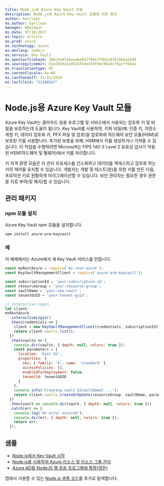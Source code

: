 ```yaml
---
title: Node.js용 Azure Key Vault 모듈
description: Node.js용 Azure Key Vault 모듈에 대한 참조
author: barclayn
ms.author: barclayn
manager: mbaldwin
ms.date: 07/18/2017
ms.topic: article
ms.prod: azure
ms.technology: azure
ms.devlang: nodejs
ms.service: Key Vault
ms.openlocfilehash: 36bc5e97a5eea6e821f66bff9b3e8f610baa2dd0
ms.sourcegitcommit: b1e29342a19524f43ed70f4bc961dcfdacffb14a
ms.translationtype: HT
ms.contentlocale: ko-KR
ms.lasthandoff: 11/15/2018
ms.locfileid: "51388547"
---
```

# <a name="azure-key-vault-modules-for-nodejs"></a>Node.js용 Azure Key Vault 모듈

Azure Key Vault는 클라우드 응용 프로그램 및 서비스에서 사용되는 암호화 키 및 비밀을 보호하는데 도움이 됩니다. Key Vault를 사용하여, 키와 비밀(예: 인증 키, 저장소 계정 키, 데이터 암호화 키, PFX 파일 및 암호)을 암호화에 하드웨어 보안 모듈(HSM)로 보호된 키를 사용합니다. 추가된 보증을 위해, HSM에서 키를 생성하거나 가져올 수 있습니다. 이 작업을 수행하려면 Microsoft는 FIPS 140-2 Level 2 유효성 검사가 적용된 HSM(하드웨어 및 펌웨어)에서 키를 처리합니다.

키 자격 증명 모음은 키 관리 프로세스를 간소화하고 데이터를 액세스하고 암호화 하는 키의 제어를 유지할 수 있습니다. 개발자는 개발 및 테스트(분)을 위한 키를 만든 다음, 프로덕션 키로 원활하게 마이그레이션할 수 있습니다. 보안 관리자는 필요한 경우 권한을 키로 부여(및 해지)할 수 있습니다.

## <a name="management-package"></a>관리 패키지

### <a name="install-the-npm-module"></a>npm 모듈 설치 

Azure Key Vault npm 모듈을 설치합니다.

```bash
npm install azure-arm-keyvault
```

### <a name="example"></a>예

이 예제에서는 Azure에서 새 Key Vault 서비스를 만듭니다.

```javascript
const msRestAzure = require('ms-rest-azure');
const KeyVaultManagementClient = require('azure-arm-keyvault');

const subscriptionId = 'your-subscription-id';
const resourceGroup = 'your-resource-group';
const vaultName = 'your-new-vault';
const tenantGUID = 'your-tenant-guid';

// Interactive Login
let client;
msRestAzure
  .interactiveLogin()
  .then(credentials => {
    client = new KeyVaultManagementClient(credentials, subscriptionId);
    return client.vaults.list();
  })
  .then(vaults => {
    console.dir(vaults, { depth: null, colors: true });
    const parameters = {
      location: 'East US',
      properties: {
        sku: { family: 'A', name: 'standard' },
        accessPolicies: [],
        enabledForDeployment: false,
        tenantId: tenantGUID
      }
    };
    console.info('Creating vault ${vaultName} ...');
    return client.vaults.createOrUpdate(resourceGroup, vaultName, parameters);
  })
  .then(vault => console.dir(vault, { depth: null, colors: true }))
  .catch(err => {
    console.log('An error occured');
    console.dir(err, { depth: null, colors: true });
    return err;
  });
```

## <a name="samples"></a>샘플

- [Node.js에서 Key Vault 시작](https://azure.microsoft.com/resources/samples/key-vault-node-getting-started/)
- [Node.js를 사용하여 Azure 리소스 및 리소스 그룹 관리](https://azure.microsoft.com/resources/samples/resource-manager-node-resources-and-groups/) 
- [Azure AD를 NodeJS 웹 응용 프로그램에 통합(영문)](https://azure.microsoft.com/resources/samples/active-directory-node-webapp-openidconnect/) 

앱에서 사용할 수 있는 [Node.js 샘플 코드](https://azure.microsoft.com/resources/samples/?platform=nodejs)를 추가로 탐색합니다.
